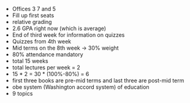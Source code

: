 - Offices 3 7 and 5
- Fill up first seats
- relative grading
- 2.6 GPA right now (which is average)
- End of third week for information on quizzes
- Quizzes from 4th week
- Mid terms on the 8th week -> 30% weight
- 80% attendance mandatory
- total 15 weeks
- total lectures per week = 2
- 15 * 2 = 30 * (100%-80%) = 6
- first three books are pre-mid terms and last three are post-mid term
- obe system (Washington accord system) of education
- 9 topics 